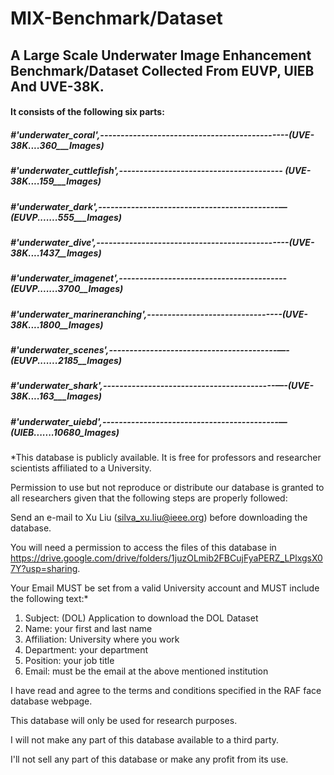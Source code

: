 MIX-Benchmark/Dataset
=====================

A Large Scale Underwater Image Enhancement Benchmark/Dataset Collected From EUVP, UIEB And UVE-38K.
---------------------------------------------------------------------------------------------------

#### It consists of the following six parts:

##### *#'underwater_coral',----------------------------------------------(UVE-38K....360___Images)*

##### *#'underwater_cuttlefish',---------------------------------------- (UVE-38K....159___Images)*

##### *#'underwater_dark',--------------------------------------------—(EUVP.......555___Images)*

##### *#'underwater_dive',-----------------------------------------------(UVE-38K....1437__Images)*

##### *#'underwater_imagenet',-----------------------------------------(EUVP.......3700__Images)*

##### *#'underwater_marineranching',---------------------------------(UVE-38K....1800__Images)*

##### *#'underwater_scenes',-----------------------------------------—-(EUVP.......2185__Images)*

##### *#'underwater_shark',------------------------------------------—-(UVE-38K....163___Images)*

##### *#'underwater_uiebd',-------------------------------------------—(UIEB.......10680_Images)* 


*This database is publicly available. It is free for professors and researcher scientists affiliated to a University. 

Permission to use but not reproduce or distribute our database is granted to all researchers given that the following steps are properly followed: 

Send an e-mail to Xu Liu ([silva_xu.liu@ieee.org](mailto:silva_xu.liu@ieee.org)) before downloading the database. 

You will need a permission to access the files of this database in https://drive.google.com/drive/folders/1juzOLmib2FBCujFyaPERZ_LPlxgsX07Y?usp=sharing. 

Your Email MUST be set from a valid University account and MUST include the following text:*

1. Subject: (DOL) Application to download the DOL Dataset          
2. Name: your first and last name
3. Affiliation: University where you work
4. Department: your department
5. Position: your job title
6. Email: must be the email at the above mentioned institution

I have read and agree to the terms and conditions specified in the RAF face database webpage. 

This database will only be used for research purposes. 

I will not make any part of this database available to a third party. 

I'll not sell any part of this database or make any profit from its use.



